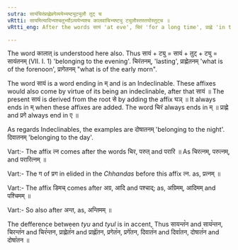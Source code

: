 ```yaml
---
sutra: सायंचिरंप्राह्णेप्रगेव्ययेभ्यष्ट्युट्युलौ तुट् च
vRtti: सायमित्यादिभ्यश्चतुर्भ्योऽव्ययेभ्यश्च कालवाचिभ्यष्ट्यु ट्युलौस्तस्तयोस्तुट्च ॥
vRtti_eng: After the words सायं 'at eve', चिरं 'for a long time', प्राह्णे 'in the fore-noon', प्रगे 'at dawn', and after Indeclinables expressing time, there are the affixes ट्यु and ट्युल् and their augment is तुट् ॥

---
```

The word कालात् is understood here also. Thus सायं + ट्यु =  सायं + तुट् + ट्यु = सायंतनम् (VII. I. 1) 'belonging to the evening'. चिरंतनम्, 'lasting', प्राह्णेतनम् 'what is of the forenoon', प्रागेतनम् "what is of the early morn".

The word सायं is a word ending in म् and is an Indeclinable. These affixes would also come by virtue of its being an indeclinable, after that सायं ॥ The present सायं is derived from the root से by adding the affix घञ् ॥ It always ends in म् when these affixes are added. The word चिरं always ends in म् ॥ प्राह्णे and प्रगे always end in ए ॥

As regards Indeclinables, the examples are दोषातनम् 'belonging to the night'. दिवातनम् 'belonging to the day'.

Vart:- The affix त्न comes after the words चिर, परुत् and परारि ॥ As चिरत्नम्, परुत्नम्, and परारित्नम् ॥

Vart:- The ग of प्रग in elided in the _Chhandas_ before this affix त्न. as, प्रत्नम् ॥

Vart:- The affix डिमच् comes after अग्र, आदि and पश्चाद्; as, अग्रिमम्, आदिमम् and पश्चिमम् ॥

Vart:- So also after अन्त, as, अन्तिमम् ॥

The defference between _tyu_ and _tyul_ is in accent, Thus सायन्त꣡न and साय꣡न्तन, चिरन्त꣡न and चिर꣡न्तन, प्राह्णेत꣡न and प्राह्णे꣡तन, प्रगेत꣡न, प्रगे꣡तन, दिवात꣡न and दिवा꣡तन, दोषात꣡न and दोषा꣡तन ॥